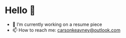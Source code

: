 # Hello 👋
* 🔭 I’m currently working on a resume piece
* 📫 How to reach me: carsonkeavney@outlook.com
